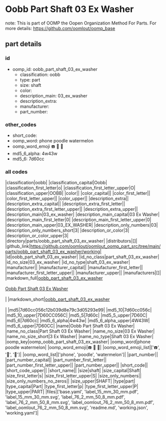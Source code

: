 # Oobb Part Shaft 03 Ex Washer  

note: This is part of OOMP the Oopen Organization Method For Parts. For more details: https://github.com/oomlout/oomp_base

##  part details





### id
* oomp_id: oobb_part_shaft_03_ex_washer
  * classification: oobb
  * type: part
  * size: shaft
  * color: 
  * description_main: 03_ex_washer
  * description_extra: 
  * manufacturer: 
  * part_number: 

### other_codes
* short_code: 
* oomp_word: phone poodle watermelon
* oomp_word_emoji :phone: :poodle: :watermelon:
* md5_6_alpha: 4w43w
* md5_6: 7d60cc

### all codes 
|classification|oobb|
|classification_capital|Oobb|
|classification_first_letter|o|
|classification_first_letter_upper|O|
|classification_upper|OOBB|
|color||
|color_capital||
|color_first_letter||
|color_first_letter_upper||
|color_upper||
|description_extra||
|description_extra_capital||
|description_extra_first_letter||
|description_extra_first_letter_upper||
|description_extra_upper||
|description_main|03_ex_washer|
|description_main_capital|03 Ex Washer|
|description_main_first_letter|0|
|description_main_first_letter_upper|0|
|description_main_upper|03_EX_WASHER|
|description_only_numbers|03|
|description_only_numbers_short|3|
|description_or_color|3|
|description_or_color_upper|3|
|directory|parts/oobb_part_shaft_03_ex_washer|
|distributors|[]|
|github_link|https://github.com/oomlout/oomlout_oomp_part_src/tree/main/parts/oobb_part_shaft_03_ex_washer/working|
|id|oobb_part_shaft_03_ex_washer|
|id_no_class|part_shaft_03_ex_washer|
|id_no_size|03_ex_washer|
|id_no_type|shaft_03_ex_washer|
|manufacturer||
|manufacturer_capital||
|manufacturer_first_letter||
|manufacturer_first_letter_upper||
|manufacturer_upper||
|manufacturers|[]|
|markdown_full|[oobb_part_shaft_03_ex_washer](https://github.com/oomlout/oomlout_oomp_part_src/tree/main/parts/oobb_part_shaft_03_ex_washer/working)<br>[](https://github.com/oomlout/oomlout_oomp_part_src/tree/main/parts/oobb_part_shaft_03_ex_washer/working)<br>[Oobb Part Shaft 03 Ex Washer](https://github.com/oomlout/oomlout_oomp_part_src/tree/main/parts/oobb_part_shaft_03_ex_washer/working)<br><br>|
|markdown_short|[oobb_part_shaft_03_ex_washer](https://github.com/oomlout/oomlout_oomp_part_src/tree/main/parts/oobb_part_shaft_03_ex_washer/working)<br><br>|
|md5|7d60cc056c12b039d8e79c3d05293e99|
|md5_10|7d60cc056c|
|md5_10_upper|7D60CC056C|
|md5_5|7d60c|
|md5_5_upper|7D60C|
|md5_6|7d60cc|
|md5_6_alpha|4w43w|
|md5_6_alpha_upper|4W43W|
|md5_6_upper|7D60CC|
|name|Oobb Part Shaft 03 Ex Washer|
|name_no_class|Part Shaft 03 Ex Washer|
|name_no_size|03 Ex Washer|
|name_no_size_short|3 Ex Washer|
|name_no_type|Shaft 03 Ex Washer|
|oomp_key|oomp_oobb_part_shaft_03_ex_washer|
|oomp_word|phone poodle watermelon|
|oomp_word_emoji|:phone: :poodle: :watermelon:|
|oomp_word_emoji_list|[':phone:', ':poodle:', ':watermelon:']|
|oomp_word_list|['phone', 'poodle', 'watermelon']|
|part_number||
|part_number_capital||
|part_number_first_letter||
|part_number_first_letter_upper||
|part_number_upper||
|short_code||
|short_code_upper||
|short_name||
|size|shaft|
|size_capital|Shaft|
|size_first_letter|s|
|size_first_letter_upper|S|
|size_only_numbers||
|size_only_numbers_no_zeros||
|size_upper|SHAFT|
|type|part|
|type_capital|Part|
|type_first_letter|p|
|type_first_letter_upper|P|
|type_upper|PART|
|files|['base.yaml', 'label_15_mm_30_mm.pdf', 'label_15_mm_30_mm.svg', 'label_76_2_mm_50_8_mm.pdf', 'label_76_2_mm_50_8_mm.svg', 'label_oomlout_76_2_mm_50_8_mm.pdf', 'label_oomlout_76_2_mm_50_8_mm.svg', 'readme.md', 'working.json', 'working.yaml']|
